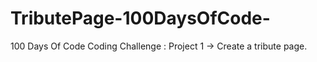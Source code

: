 # TributePage-100DaysOfCode-
100 Days Of Code Coding Challenge : Project 1 -> Create a tribute page.
